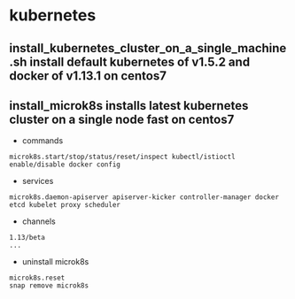 # kubernetes


## install_kubernetes_cluster_on_a_single_machine.sh install default kubernetes of v1.5.2 and docker of v1.13.1 on centos7


## install_microk8s installs latest kubernetes cluster on a single node fast on centos7
- commands
```
microk8s.start/stop/status/reset/inspect kubectl/istioctl enable/disable docker config
```
- services
```
microk8s.daemon-apiserver apiserver-kicker controller-manager docker etcd kubelet proxy scheduler
```
- channels
```
1.13/beta
...
```
- uninstall microk8s
```
microk8s.reset
snap remove microk8s
```
